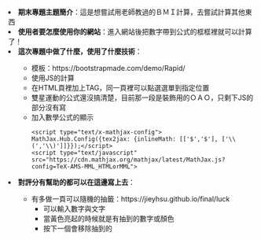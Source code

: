 # 

<li><b>期末專題主題簡介</b>：這是想嘗試用老師教過的ＢＭＩ計算，去嘗試計算其他東西
<li><b>使用者要怎麼使用你的網站</b>：進入網站後把數字帶到公式的框框裡就可以計算了！
<li><b>這次專題中做了什麼，使用了什麼技術</b>：
  <ul>  <ul>
    <li>模板：https://bootstrapmade.com/demo/Rapid/
    <li>使用JS的計算  
    <li>在HTML頁裡加上TAG，同一頁裡可以點選選單到指定位置
    <li>雙星運動的公式還沒搞清楚，目前那一段是裝飾用的ＯＡＯ，只剩下JS的部分沒有寫
    <li>加入數學公式的顯示

    <script type="text/x-mathjax-config"> MathJax.Hub.Config({tex2jax: {inlineMath: [['$','$'], ['\\(','\\)']]}});</script>
    <script type="text/javascript" src="https://cdn.mathjax.org/mathjax/latest/MathJax.js?config=TeX-AMS-MML_HTMLorMML">

     
  </ul></ul>
<li><b>對評分有幫助的都可以在這邊寫上去</b>：
    <ul>  <ul>
  <li>有多做一頁可以隨機的抽籤：https://jieyhsu.github.io/final/luck
   <ul> 
     <li>可以輸入數字與文字
     <li>當黃色亮起的時候就是有抽到的數字或顏色
     <li>按下一個會移除抽到的
    </ul>
 </ul></ul>
